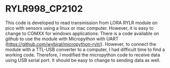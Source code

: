 # RYLR998_CP2102
This code is developed to read transmission from LORA RYLR module on pico with sensors using a linux or mac computer. However, it is easy to change to COMXX for windows applications. There is a code available on github to use the module with Micropython with UART (https://github.com/wybiral/micropython-rylr/). However, to connect the module with a TTL-USB converter to a computer, I had difficult time to find a working code. Therefore, I modified the micropython code to receive data using USB serial port. It should be easy to change to sending data as well. 
